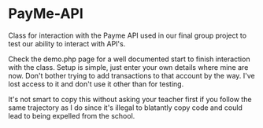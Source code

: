 PayMe-API
=========
Class for interaction with the Payme API used in our final group project to test our ability to interact with API's. 

Check the demo.php page for a well documented start to finish interaction with the class. 
Setup is simple, just enter your own details where mine are now. Don't bother trying to add transactions to that account by the way. I've lost access to it and don't use it other than for testing.

It's not smart to copy this without asking your teacher first if you follow the same trajectory as I do since it's illegal to blatantly copy code and could lead to being expelled from the school.
